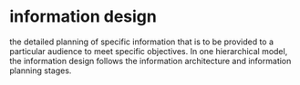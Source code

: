 # information design


the detailed planning of specific information that is to be provided to
a particular audience to meet specific objectives. In one hierarchical
model, the information design follows the information architecture and
information planning stages.

